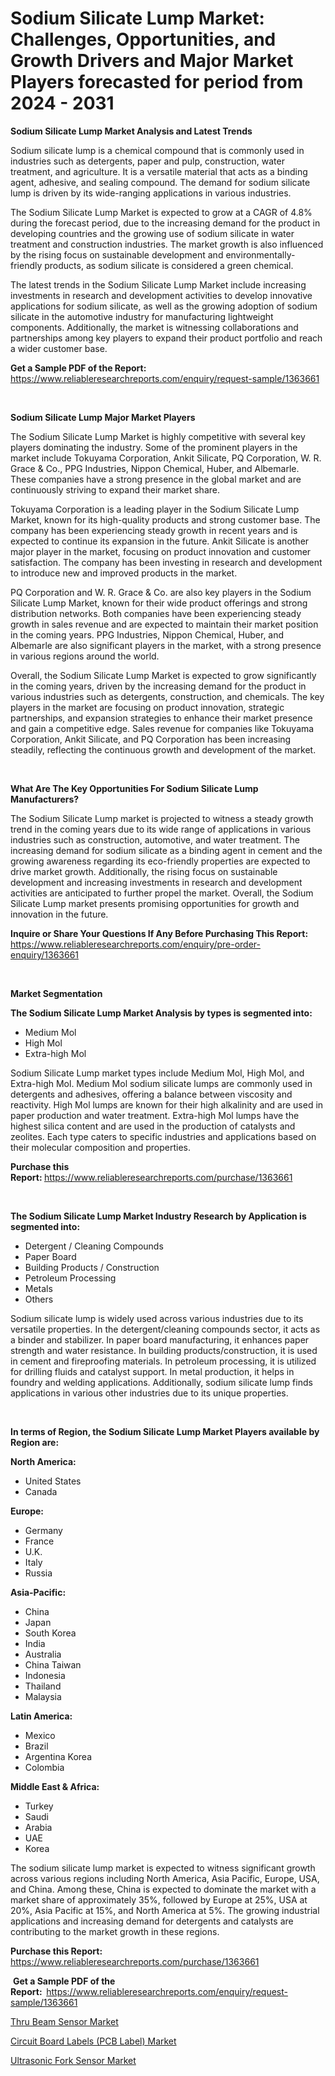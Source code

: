 <p><h1>Sodium Silicate Lump Market: Challenges, Opportunities, and Growth Drivers and Major Market Players forecasted for period from 2024 - 2031</h1></p><p><strong>Sodium Silicate Lump Market Analysis and Latest Trends</strong></p>
<p><p>Sodium silicate lump is a chemical compound that is commonly used in industries such as detergents, paper and pulp, construction, water treatment, and agriculture. It is a versatile material that acts as a binding agent, adhesive, and sealing compound. The demand for sodium silicate lump is driven by its wide-ranging applications in various industries.</p><p>The Sodium Silicate Lump Market is expected to grow at a CAGR of 4.8% during the forecast period, due to the increasing demand for the product in developing countries and the growing use of sodium silicate in water treatment and construction industries. The market growth is also influenced by the rising focus on sustainable development and environmentally-friendly products, as sodium silicate is considered a green chemical.</p><p>The latest trends in the Sodium Silicate Lump Market include increasing investments in research and development activities to develop innovative applications for sodium silicate, as well as the growing adoption of sodium silicate in the automotive industry for manufacturing lightweight components. Additionally, the market is witnessing collaborations and partnerships among key players to expand their product portfolio and reach a wider customer base.</p></p>
<p><strong>Get a Sample PDF of the Report:&nbsp;</strong> <a href="https://www.reliableresearchreports.com/enquiry/request-sample/1363661">https://www.reliableresearchreports.com/enquiry/request-sample/1363661</a></p>
<p>&nbsp;</p>
<p><strong>Sodium Silicate Lump Major Market Players</strong></p>
<p><p>The Sodium Silicate Lump Market is highly competitive with several key players dominating the industry. Some of the prominent players in the market include Tokuyama Corporation, Ankit Silicate, PQ Corporation, W. R. Grace & Co., PPG Industries, Nippon Chemical, Huber, and Albemarle. These companies have a strong presence in the global market and are continuously striving to expand their market share.</p><p>Tokuyama Corporation is a leading player in the Sodium Silicate Lump Market, known for its high-quality products and strong customer base. The company has been experiencing steady growth in recent years and is expected to continue its expansion in the future. Ankit Silicate is another major player in the market, focusing on product innovation and customer satisfaction. The company has been investing in research and development to introduce new and improved products in the market.</p><p>PQ Corporation and W. R. Grace & Co. are also key players in the Sodium Silicate Lump Market, known for their wide product offerings and strong distribution networks. Both companies have been experiencing steady growth in sales revenue and are expected to maintain their market position in the coming years. PPG Industries, Nippon Chemical, Huber, and Albemarle are also significant players in the market, with a strong presence in various regions around the world.</p><p>Overall, the Sodium Silicate Lump Market is expected to grow significantly in the coming years, driven by the increasing demand for the product in various industries such as detergents, construction, and chemicals. The key players in the market are focusing on product innovation, strategic partnerships, and expansion strategies to enhance their market presence and gain a competitive edge. Sales revenue for companies like Tokuyama Corporation, Ankit Silicate, and PQ Corporation has been increasing steadily, reflecting the continuous growth and development of the market.</p></p>
<p>&nbsp;</p>
<p><strong>What Are The Key Opportunities For Sodium Silicate Lump Manufacturers?</strong></p>
<p><p>The Sodium Silicate Lump market is projected to witness a steady growth trend in the coming years due to its wide range of applications in various industries such as construction, automotive, and water treatment. The increasing demand for sodium silicate as a binding agent in cement and the growing awareness regarding its eco-friendly properties are expected to drive market growth. Additionally, the rising focus on sustainable development and increasing investments in research and development activities are anticipated to further propel the market. Overall, the Sodium Silicate Lump market presents promising opportunities for growth and innovation in the future.</p></p>
<p><strong>Inquire or Share Your Questions If Any Before Purchasing This Report:</strong> <a href="https://www.reliableresearchreports.com/enquiry/pre-order-enquiry/1363661">https://www.reliableresearchreports.com/enquiry/pre-order-enquiry/1363661</a></p>
<p>&nbsp;</p>
<p><strong>Market Segmentation</strong></p>
<p><strong>The Sodium Silicate Lump Market Analysis by types is segmented into:</strong></p>
<p><ul><li>Medium Mol</li><li>High Mol</li><li>Extra-high Mol</li></ul></p>
<p><p>Sodium Silicate Lump market types include Medium Mol, High Mol, and Extra-high Mol. Medium Mol sodium silicate lumps are commonly used in detergents and adhesives, offering a balance between viscosity and reactivity. High Mol lumps are known for their high alkalinity and are used in paper production and water treatment. Extra-high Mol lumps have the highest silica content and are used in the production of catalysts and zeolites. Each type caters to specific industries and applications based on their molecular composition and properties.</p></p>
<p><strong>Purchase this Report:&nbsp;</strong><a href="https://www.reliableresearchreports.com/purchase/1363661">https://www.reliableresearchreports.com/purchase/1363661</a></p>
<p>&nbsp;</p>
<p><strong>The Sodium Silicate Lump Market Industry Research by Application is segmented into:</strong></p>
<p><ul><li>Detergent / Cleaning Compounds</li><li>Paper Board</li><li>Building Products / Construction</li><li>Petroleum Processing</li><li>Metals</li><li>Others</li></ul></p>
<p><p>Sodium silicate lump is widely used across various industries due to its versatile properties. In the detergent/cleaning compounds sector, it acts as a binder and stabilizer. In paper board manufacturing, it enhances paper strength and water resistance. In building products/construction, it is used in cement and fireproofing materials. In petroleum processing, it is utilized for drilling fluids and catalyst support. In metal production, it helps in foundry and welding applications. Additionally, sodium silicate lump finds applications in various other industries due to its unique properties.</p></p>
<p>&nbsp;</p>
<p><strong>In terms of Region, the Sodium Silicate Lump Market Players available by Region are:</strong></p>
<p>
    <p> <strong> North America: </strong>
        <ul>
            <li>United States</li>
            <li>Canada</li>
        </ul>
        </p> 
    <p> <strong> Europe: </strong>
        <ul>
            <li>Germany</li>
            <li>France</li>
            <li>U.K.</li>
            <li>Italy</li>
            <li>Russia</li>
        </ul>
        </p> 
    <p> <strong> Asia-Pacific: </strong>
        <ul>
            <li>China</li>
            <li>Japan</li>
            <li>South Korea</li>
            <li>India</li>
            <li>Australia</li>
            <li>China Taiwan</li>
            <li>Indonesia</li>
            <li>Thailand</li>
            <li>Malaysia</li>
        </ul>
        </p> 
    <p> <strong> Latin America: </strong>
        <ul>
            <li>Mexico</li>
            <li>Brazil</li>
            <li>Argentina Korea</li>
            <li>Colombia</li>
        </ul>
        </p> 
    <p> <strong> Middle East & Africa: </strong>
        <ul>
            <li>Turkey</li>
            <li>Saudi</li>
            <li>Arabia</li>
            <li>UAE</li>
            <li>Korea</li>
        </ul>
    </p>
    </p>
<p><p>The sodium silicate lump market is expected to witness significant growth across various regions including North America, Asia Pacific, Europe, USA, and China. Among these, China is expected to dominate the market with a market share of approximately 35%, followed by Europe at 25%, USA at 20%, Asia Pacific at 15%, and North America at 5%. The growing industrial applications and increasing demand for detergents and catalysts are contributing to the market growth in these regions.</p></p>
<p><strong>Purchase this Report: </strong><a href="https://www.reliableresearchreports.com/purchase/1363661">https://www.reliableresearchreports.com/purchase/1363661</a></p>
<p>&nbsp;<strong>Get a Sample PDF of the Report:&nbsp;&nbsp;</strong><a href="https://www.reliableresearchreports.com/enquiry/request-sample/1363661">https://www.reliableresearchreports.com/enquiry/request-sample/1363661</a></p>
<p><strong></strong></p>
<p><p><a href="https://frill-swim-3cd.notion.site/Decoding-the-Thru-Beam-Sensor-Market-A-Deep-Dive-into-the-Latest-Market-Trends-Market-Segmentation-7e955f1077984d299b5d1484577ecae9">Thru Beam Sensor Market</a></p><p><a href="https://github.com/nathandecarvalho/Market-Research-Report-List-2/blob/main/circuit-board-labels-pcb-label-market.md">Circuit Board Labels (PCB Label) Market</a></p><p><a href="https://gentle-editor-9db.notion.site/Ultrasonic-Fork-Sensor-Market-Growth-Market-Trends-COVID-19-Impact-and-Forecasts-for-period-from--a848a102b31740528cfc245baae7b942">Ultrasonic Fork Sensor Market</a></p></p>